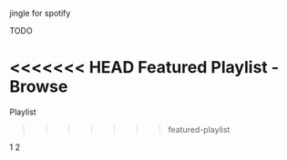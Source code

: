 jingle
for spotify

TODO

<<<<<<< HEAD
Featured Playlist - Browse
=======
Playlist
>>>>>>> featured-playlist


1
2